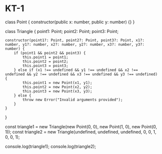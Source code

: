 # KT-1
class Point {
    constructor(public x: number, public y: number) {}
}

class Triangle {
    point1: Point;
    point2: Point;
    point3: Point;

    constructor(point1?: Point, point2?: Point, point3?: Point, x1?: number, y1?: number, x2?: number, y2?: number, x3?: number, y3?: number) {
        if (point1 && point2 && point3) {
            this.point1 = point1;
            this.point2 = point2;
            this.point3 = point3;
        } else if (x1 !== undefined && y1 !== undefined && x2 !== undefined && y2 !== undefined && x3 !== undefined && y3 !== undefined) {
            this.point1 = new Point(x1, y1);
            this.point2 = new Point(x2, y2);
            this.point3 = new Point(x3, y3);
        } else {
            throw new Error("Invalid arguments provided");
        }
    }
}

const triangle1 = new Triangle(new Point(0, 0), new Point(1, 0), new Point(0, 1));
const triangle2 = new Triangle(undefined, undefined, undefined, 0, 0, 1, 0, 0, 1);

console.log(triangle1);
console.log(triangle2);
